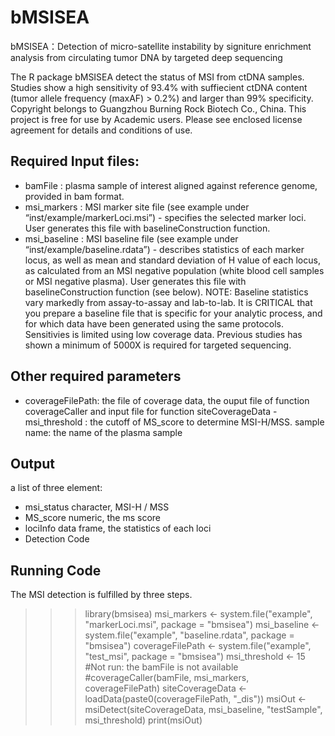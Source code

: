 # bMSISEA
bMSISEA：Detection of micro-satellite instability by signiture enrichment analysis from circulating tumor DNA by targeted deep sequencing

The R package bMSISEA detect the status of MSI from ctDNA samples. Studies show a high sensitivity of 93.4% with suffiecient ctDNA content (tumor allele frequency (maxAF) > 0.2%) and larger than 99% specificity. Copyright belongs to Guangzhou Burning Rock Biotech Co., China. This project is free for use by Academic users. Please see enclosed license agreement for details and conditions of use.

## Required Input files:
- bamFile : plasma sample of interest aligned against reference genome, provided in bam format. 
- msi_markers : MSI marker site file (see example under “inst/example/markerLoci.msi”) - specifies the selected marker loci. User generates this file with baselineConstruction function.
- msi_baseline : MSI baseline file (see example under “inst/example/baseline.rdata”) - describes statistics of each marker locus, as well as mean and standard deviation of H value of each locus, as calculated from an MSI negative population (white blood cell samples or MSI negative plasma). User generates this file with baselineConstruction function (see below). NOTE: Baseline statistics vary markedly from assay-to-assay and lab-to-lab. It is CRITICAL that you prepare a baseline file that is specific for your analytic process, and for which data have been generated using the same protocols. Sensitivies is limited using low coverage data. Previous studies has shown a minimum of 5000X is required for targeted sequencing.

## Other required parameters
- coverageFilePath: the file of coverage data, the ouput file of function coverageCaller and input file for function siteCoverageData - msi_threshold : the cutoff of MS_score to determine MSI-H/MSS. sample name: the name of the plasma sample

## Output
a list of three element:
- msi_status character, MSI-H / MSS
- MS_score numeric, the ms score
- lociInfo data frame, the statistics of each loci
- Detection Code

## Running Code
The MSI detection is fulfilled by three steps.
>>> library(bmsisea)
>>> msi_markers <- system.file("example", "markerLoci.msi", package = "bmsisea")
>>> msi_baseline <- system.file("example", "baseline.rdata", package = "bmsisea")
>>> coverageFilePath <- system.file("example", "test_msi", package = "bmsisea")
>>> msi_threshold <- 15
#Not run: the bamFile is not available
#coverageCaller(bamFile, msi_markers, coverageFilePath)
>>> siteCoverageData <- loadData(paste0(coverageFilePath, "_dis"))
>>> msiOut <- msiDetect(siteCoverageData, msi_baseline, "testSample", msi_threshold)
>>> print(msiOut)
